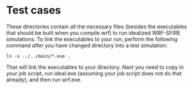 # Test cases

These directories contain all the necessary files (besides the executables that should be built when you compile wrf) to run idealized WRF-SFIRE simulations. To link the executables to your run, perform the following command after you have changed directory into a test simulation:

```shell
ln -s ../../main/*.exe .
```


That will link the executables to your directory. Next you need to copy in your job script, run ideal.exe (assuming your job script does not do that already), and then run wrf.exe. 
